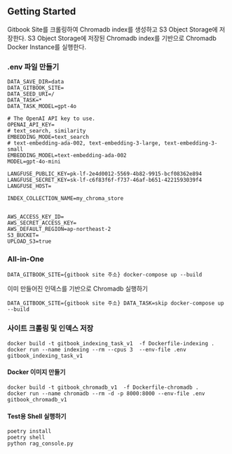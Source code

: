## Getting Started
Gitbook Site를 크롤링하여 Chromadb index를 생성하고 S3 Object Storage에 저장한다.
S3 Object Storage에 저장된 Chromadb index를 기반으로 Chromadb Docker Instance를 실행한다.

### .env 파일 만들기
```
DATA_SAVE_DIR=data
DATA_GITBOOK_SITE=
DATA_SEED_URI=/
DATA_TASK=*
DATA_TASK_MODEL=gpt-4o

# The OpenAI API key to use.
OPENAI_API_KEY=
# text_search, similarity
EMBEDDING_MODE=text_search
# text-embedding-ada-002, text-embedding-3-large, text-embedding-3-small
EMBEDDING_MODEL=text-embedding-ada-002
MODEL=gpt-4o-mini

LANGFUSE_PUBLIC_KEY=pk-lf-2e4d0012-5569-4b82-9915-bcf08362e894
LANGFUSE_SECRET_KEY=sk-lf-c6f83f6f-f737-46af-b651-4221593039f4
LANGFUSE_HOST=

INDEX_COLLECTION_NAME=my_chroma_store


AWS_ACCESS_KEY_ID=
AWS_SECRET_ACCESS_KEY=
AWS_DEFAULT_REGION=ap-northeast-2
S3_BUCKET=
UPLOAD_S3=true
```

### All-in-One
```
DATA_GITBOOK_SITE={gitbook site 주소} docker-compose up --build
```

이미 만들어진 인덱스를 기반으로 Chromadb 실행하기
```
DATA_GITBOOK_SITE={gitbook site 주소} DATA_TASK=skip docker-compose up --build
```

### 사이트 크롤링 및 인덱스 저장
```
docker build -t gitbook_indexing_task_v1  -f Dockerfile-indexing .
docker run --name indexing --rm --cpus 3  --env-file .env  gitbook_indexing_task_v1
```

#### Docker 이미지 만들기
```
docker build -t gitbook_chromadb_v1  -f Dockerfile-chromadb .
docker run --name chromadb --rm -d -p 8000:8000 --env-file .env gitbook_chromadb_v1
```


#### Test용 Shell 실행하기
```
poetry install
poetry shell
python rag_console.py
```

